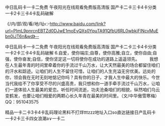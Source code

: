 中日乱码卡一卡二免费
午夜阳光在线观看免费版高清版
国产卡二卡三卡4卡分类
一卡2卡三卡4卡乱码破解


《/内/部/观/看/地/址👉http://www.baidu.com/link?url=PImL9pnrcnEBTZd0DJwE1moEyQXs0YpuTA91QfbU6RL0wbkiFlNcvMuEbn0iJT6n&wd》--

中日乱码卡一卡二免费
午夜阳光在线观看免费版高清版
国产卡二卡三卡4卡分类
一卡2卡三卡4卡乱码破解
	6.自爱，使你端庄;自尊，使你高雅;自立，使你自由;自强，使你奋发;自信，使你坚定这一切将使你在成功的道路上遥遥领先。
　　我想在人生最年青的时间里牵着你的手流过千山万水，让大天然最美的场合都留住咱们的汗水和踪迹。让咱们的人生不留住可惜，让咱们的人生充溢无穷优美。远处的你，领会我在无时无刻地惦记你吗？具有你的日子，才我人生中最大的快乐。今世当代我给不了你享受不尽的兴盛高贵，我只想和你一道手牵手流过千山万水，让咱们一道体验人生最美的爱恋。听任时间流逝，功夫沧桑咱们的相貌，纵然咱们乌云变鹤发，也要让咱们相爱的两颗心长久年青在最美的时间里。（文/中华傲雪寒梅）QQ：951043575





精品一卡二卡3卡4卡乱码理论黑料不打烊tttzzz地址入口so直达链接日产乱码卡一卡2卡三卡四女浪潮a∨一卡二
